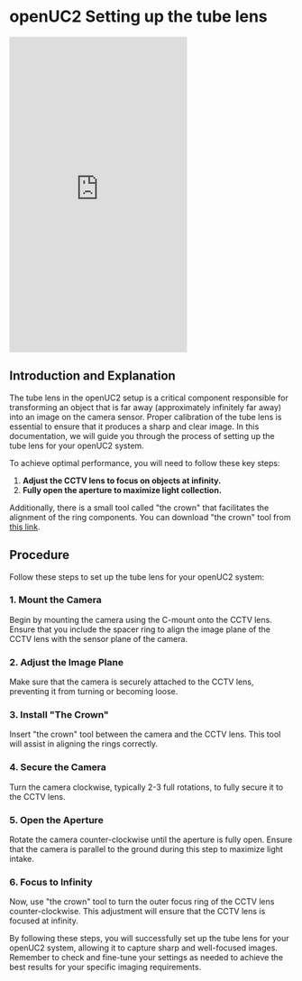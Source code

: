 # openUC2 Setting up the tube lens

<iframe width="315" height="560"
src="https://www.youtube.com/embed/kTJcK1MgffU?si=1oJUq5roZMNQFMGN"
title="YouTube video player" frameborder="0"
allow="accelerometer; autoplay; clipboard-write; encrypted-media;
gyroscope; picture-in-picture;
web-share"
allowfullscreen></iframe>


## Introduction and Explanation

The tube lens in the openUC2 setup is a critical component responsible for transforming an object that is far away (approximately infinitely far away) into an image on the camera sensor. Proper calibration of the tube lens is essential to ensure that it produces a sharp and clear image. In this documentation, we will guide you through the process of setting up the tube lens for your openUC2 system.

To achieve optimal performance, you will need to follow these key steps:

1. **Adjust the CCTV lens to focus on objects at infinity.**
2. **Fully open the aperture to maximize light collection.**

Additionally, there is a small tool called "the crown" that facilitates the alignment of the ring components. You can download "the crown" tool from [this link](./IMAGES/TheCrown.stl).

## Procedure

Follow these steps to set up the tube lens for your openUC2 system:

### 1. Mount the Camera

Begin by mounting the camera using the C-mount onto the CCTV lens. Ensure that you include the spacer ring to align the image plane of the CCTV lens with the sensor plane of the camera.

### 2. Adjust the Image Plane

Make sure that the camera is securely attached to the CCTV lens, preventing it from turning or becoming loose.

### 3. Install "The Crown"

Insert "the crown" tool between the camera and the CCTV lens. This tool will assist in aligning the rings correctly.

### 4. Secure the Camera

Turn the camera clockwise, typically 2-3 full rotations, to fully secure it to the CCTV lens.

### 5. Open the Aperture

Rotate the camera counter-clockwise until the aperture is fully open. Ensure that the camera is parallel to the ground during this step to maximize light intake.

### 6. Focus to Infinity

Now, use "the crown" tool to turn the outer focus ring of the CCTV lens counter-clockwise. This adjustment will ensure that the CCTV lens is focused at infinity.

By following these steps, you will successfully set up the tube lens for your openUC2 system, allowing it to capture sharp and well-focused images. Remember to check and fine-tune your settings as needed to achieve the best results for your specific imaging requirements.
